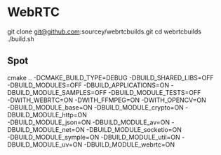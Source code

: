 # WebRTC

git clone git@github.com:sourcey/webrtcbuilds.git
cd webrtcbuilds
./build.sh

## Spot
cmake .. -DCMAKE_BUILD_TYPE=DEBUG -DBUILD_SHARED_LIBS=OFF \
-DBUILD_MODULES=OFF -DBUILD_APPLICATIONS=ON -DBUILD_MODULE_SAMPLES=OFF -DBUILD_MODULE_TESTS=OFF \
-DWITH_WEBRTC=ON -DWITH_FFMPEG=ON -DWITH_OPENCV=ON \
-DBUILD_MODULE_base=ON -DBUILD_MODULE_crypto=ON -DBUILD_MODULE_http=ON \
-DBUILD_MODULE_json=ON -DBUILD_MODULE_av=ON -DBUILD_MODULE_net=ON -DBUILD_MODULE_socketio=ON \
-DBUILD_MODULE_symple=ON -DBUILD_MODULE_util=ON -DBUILD_MODULE_uv=ON -DBUILD_MODULE_webrtc=ON
